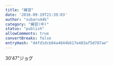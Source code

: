 ```yaml
---
title: "練習"
date: '2016-09-19T21:39:03'
author: "subaru44k"
category: "練習(中)"
status: "publish"
allowComments: true
convertBreaks: false
entryHash: "d4fd1dcb84a4844b617e403af5d787ae"
---
```

30'47"ジョグ
